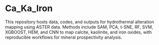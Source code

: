 # Ca_Ka_Iron
This repository hosts data, codes, and outputs for hydrothermal alteration mapping using ASTER data. Methods include SAM, PCA, t-SNE, RF, SVM, XGBOOST, HEM, and CNN to map calcite, kaolinite, and iron oxides, with reproducible workflows for mineral prospectivity analysis.
